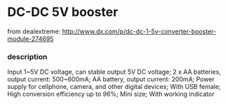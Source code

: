 # DC-DC 5V booster


from dealextreme: http://www.dx.com/p/dc-dc-1-5v-converter-booster-module-274695

### description

Input 1~5V DC voltage, can stable output 5V DC voltage; 2 x AA batteries, output current: 500~600mA; AA battery, output current: 200mA; Power supply for cellphone, camera, and other digital devices; With USB female; High conversion efficiency up to 96%; Mini size; With working indicator
